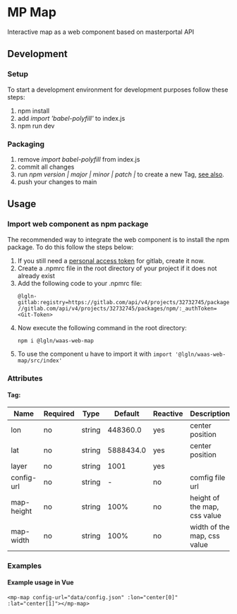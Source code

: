 # MP Map
Interactive map as a web component based on masterportal API

## Development
### Setup
To start a development environment for development purposes follow these steps:
1. npm install
2. add *import 'babel-polyfill'* to index.js
3. npm run dev

### Packaging
1. remove *import babel-polyfill* from index.js
2. commit all changes
3. run *npm version | major | minor | patch |* to create a new Tag, [see also](https://docs.npmjs.com/cli/v8/commands/npm-version).
4. push your changes to main

## Usage
### Import web component as npm package
The recommended way to integrate the web component is to install the npm package. To do this follow the steps below:
1. If you still need a [personal access token](https://docs.gitlab.com/ee/user/profile/personal_access_tokens.html) for gitlab, create it now.
2. Create a .npmrc file in the root directory of your project if it does not already exist
3. Add the following code to your .npmrc file:
    ```
   @lgln-gitlab:registry=https://gitlab.com/api/v4/projects/32732745/packages/npm/
   //gitlab.com/api/v4/projects/32732745/packages/npm/:_authToken=<Git-Token>
   ```
4. Now execute the following command in the root directory:
    ```
    npm i @lgln/waas-web-map
    ```
5. To use the component u have to import it with ``import '@lgln/waas-web-map/src/index'``

### Attributes
#### Tag: <mp-map>

| Name       | Required | Type       | Default    | Reactive | Description |
|------------|----------|------------|------------|----------|-------------|
| lon        | no       | string     | 448360.0   | yes      | center position |
| lat        | no       | string     | 5888434.0  | yes      | center position |
|layer       | no       | string     | 1001       | yes      | 
| config-url | no       | string     | -          | no       | comfig file url |
| map-height | no       | string     | 100%       | no       | height of the map, css value |
| map-width  | no       | string     | 100%       | no       | width of the map, css value |

### Examples
#### Example usage in Vue
```<mp-map config-url="data/config.json" :lon="center[0]" :lat="center[1]"></mp-map>```
